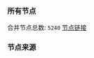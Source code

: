 ### 所有节点
合并节点总数: `5240`
[节点链接](https://github.com/rzhy1/33/raw/master/sub/sub_merge_base64.txt)

### 节点来源
